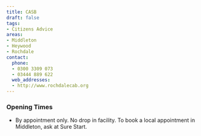 ```yaml
---
title: CASB
draft: false
tags:
- Citizens Advice
areas:
- Middleton
- Heywood
- Rochdale
contact:
  phone:
  - 0300 3309 073
  - 03444 889 622
  web_addresses:
  - http://www.rochdalecab.org
---
```


### Opening Times
* By appointment only.  No drop in facility. To book a local appointment in Middleton, ask at Sure Start.

